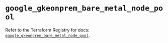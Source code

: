 # `google_gkeonprem_bare_metal_node_pool`

Refer to the Terraform Registry for docs: [`google_gkeonprem_bare_metal_node_pool`](https://registry.terraform.io/providers/hashicorp/google-beta/5.36.0/docs/resources/google_gkeonprem_bare_metal_node_pool).
